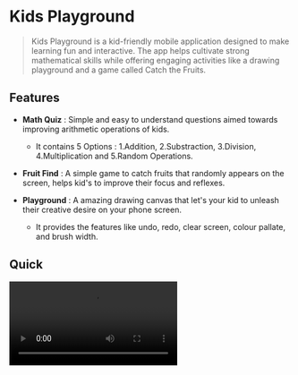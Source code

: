 # Kids Playground 
> Kids Playground is a kid-friendly mobile application designed to make learning fun and interactive. The app helps cultivate strong mathematical skills while offering engaging activities like a drawing playground and a game called Catch the Fruits.

## Features
- **Math Quiz** : Simple and easy to understand questions aimed towards improving arithmetic operations of kids.
   - It contains 5 Options : 1.Addition, 2.Substraction, 3.Division, 4.Multiplication and 5.Random Operations.

- **Fruit Find** : A simple game to catch fruits that randomly appears on the screen, helps kid's to improve their focus and reflexes.
- **Playground** : A amazing drawing canvas that let's your kid to unleash their creative desire on your phone screen.
  - It provides the features like undo, redo, clear screen, colour pallate, and brush width.

## Quick  

<video src ="https://github.com/user-attachments/assets/39aac2e9-ff68-4a50-b592-0c44d8dd974f"/>

<video src ="https://github.com/user-attachments/assets/df0728a7-5834-4f37-8fea-a1fcb30ddf56"/>

<video src="https://github.com/user-attachments/assets/f16e998e-79cf-4b16-9575-2c65d3d8fb70"/>







